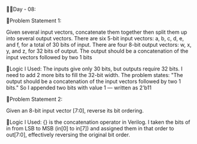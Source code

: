 👩‍💻Day - 08:

📌Problem Statement 1:

Given several input vectors, concatenate them together then split them up into several output vectors. There are six 5-bit input vectors: 
a, b, c, d, e, and f, for a total of 30 bits of input. There are four 8-bit output vectors: w, x, y, and z, for 32 bits of output. The output should
be a concatenation of the input vectors followed by two 1 bits

🧠Logic I Used:
The inputs give only 30 bits, but outputs require 32 bits.
I need to add 2 more bits to fill the 32-bit width.
The problem states: "The output should be a concatenation of the input vectors followed by two 1 bits."
So I appended two bits with value 1 — written as 2'b11

📌Problem Statement 2:

Given an 8-bit input vector [7:0], reverse its bit ordering.

🧠Logic I Used:
{} is the concatenation operator in Verilog.
I taken the bits of in from LSB to MSB (in[0] to in[7]) and assigned them in that order to out[7:0], effectively reversing the original bit order.

